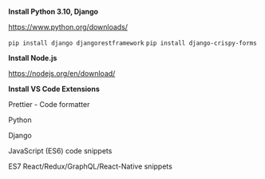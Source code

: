 **Install Python 3.10, Django**

https://www.python.org/downloads/

`pip install django djangorestframework`
`pip install django-crispy-forms`

**Install Node.js**

https://nodejs.org/en/download/

**Install VS Code Extensions**

Prettier - Code formatter

Python

Django

JavaScript (ES6) code snippets

ES7 React/Redux/GraphQL/React-Native snippets

